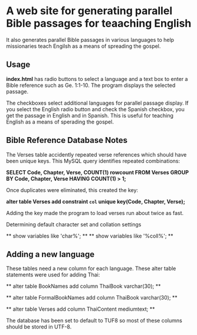 # A web site for generating parallel Bible passages for teaaching English

It also generates parallel Bible passages in various languages to help missionaries teach Engilsh as a means of
spreading the gospel.

## Usage ##

**index.html** has radio buttons to select a language and a text box to enter a Bible reference such as Ge. 1:1-10.  The program displays the selected passage.

The checkboxes select additional languages for parallel passage display.  If you select the English radio button and check the Spanish checkbox, you get the passage in English and in Spanish.  This is useful for teaching English as a means of sperading the gospel.

## Bible Reference Database Notes

The Verses table accidently repeated verse references which should have been unique keys.  This MySQL query identifies repeated combinations:

**SELECT Code, Chapter, Verse, COUNT(1) rowcount FROM Verses GROUP BY Code, Chapter, Verse HAVING COUNT(1) > 1;**

Once duplicates were eliminated, this created the key:

**alter table Verses add constraint `col` unique key(Code, Chapter, Verse);**

Adding the key made the program to load verses run about twice as fast.

Determining default character set  and collation settings

** show variables like 'char%'; **
** show variables like '%coll%';  **

## Adding a new language

These tables need a new column for each language.  These alter table statements were used for adding Thai:

** alter table BookNames add column ThaiBook varchar(30); **

** alter table FormalBookNames add column ThaiBook varchar(30); **

** alter table Verses add column ThaiContent mediumtext; **

The database has been set to default to TUF8 so most of these columns should be stored in UTF-8.


